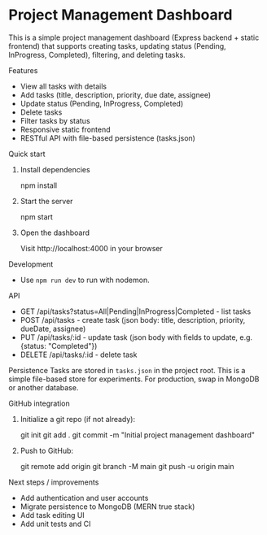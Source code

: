 # Project Management Dashboard

This is a simple project management dashboard (Express backend + static frontend) that supports creating tasks, updating status (Pending, InProgress, Completed), filtering, and deleting tasks.

Features

- View all tasks with details
- Add tasks (title, description, priority, due date, assignee)
- Update status (Pending, InProgress, Completed)
- Delete tasks
- Filter tasks by status
- Responsive static frontend
- RESTful API with file-based persistence (tasks.json)

Quick start

1. Install dependencies

   npm install

2. Start the server

   npm start

3. Open the dashboard

   Visit http://localhost:4000 in your browser

Development

- Use `npm run dev` to run with nodemon.

API

- GET /api/tasks?status=All|Pending|InProgress|Completed - list tasks
- POST /api/tasks - create task (json body: title, description, priority, dueDate, assignee)
- PUT /api/tasks/:id - update task (json body with fields to update, e.g. {status: "Completed"})
- DELETE /api/tasks/:id - delete task

Persistence
Tasks are stored in `tasks.json` in the project root. This is a simple file-based store for experiments. For production, swap in MongoDB or another database.

GitHub integration

1. Initialize a git repo (if not already):

   git init
   git add .
   git commit -m "Initial project management dashboard"

2. Push to GitHub:

   git remote add origin <your-github-repo-url>
   git branch -M main
   git push -u origin main

Next steps / improvements

- Add authentication and user accounts
- Migrate persistence to MongoDB (MERN true stack)
- Add task editing UI
- Add unit tests and CI
